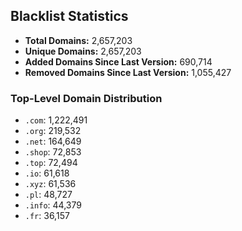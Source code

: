 ## Blacklist Statistics

- **Total Domains:** 2,657,203
- **Unique Domains:** 2,657,203
- **Added Domains Since Last Version:** 690,714
- **Removed Domains Since Last Version:** 1,055,427

### Top-Level Domain Distribution

-  `.com`: 1,222,491
-  `.org`: 219,532
-  `.net`: 164,649
-  `.shop`: 72,853
-  `.top`: 72,494
-  `.io`: 61,618
-  `.xyz`: 61,536
-  `.pl`: 48,727
-  `.info`: 44,379
-  `.fr`: 36,157
